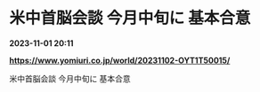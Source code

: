 # 米中首脳会談 今月中旬に 基本合意

**2023-11-01 20:11**

**https://www.yomiuri.co.jp/world/20231102-OYT1T50015/**

米中首脳会談 今月中旬に 基本合意